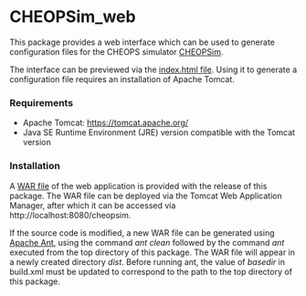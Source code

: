 # CHEOPSim_web

This package provides a web interface which can be used to generate configuration files for the CHEOPS simulator [CHEOPSim](https://github.com/davefutyan/CHEOPSim).

The interface can be previewed via the [index.html file](https://htmlpreview.github.io/?https://github.com/davefutyan/CHEOPSim_web/blob/main/index.html). Using it to generate a configuration file requires an installation of Apache Tomcat.

<h3>Requirements</h3>

 * Apache Tomcat: https://tomcat.apache.org/
 * Java SE Runtime Environment (JRE) version compatible with the Tomcat version

<h3>Installation</h3>

A [WAR file](https://github.com/davefutyan/CHEOPSim_web/releases/download/V1.0/cheopsim.war) of the web application is provided with the release of this package. The WAR file can be deployed via the Tomcat Web Application Manager, after which it can be accessed via http://localhost:8080/cheopsim.

If the source code is modified, a new WAR file can be generated using [Apache Ant](https://ant.apache.org/), using the command <i>ant clean</i> followed by the command <i>ant</i> executed from the top directory of this package. The WAR file will appear in a newly created directory <i>dist</i>. Before running ant, the value of <i>basedir</i> in build.xml must be updated to correspond to the path to the top directory of this package.
